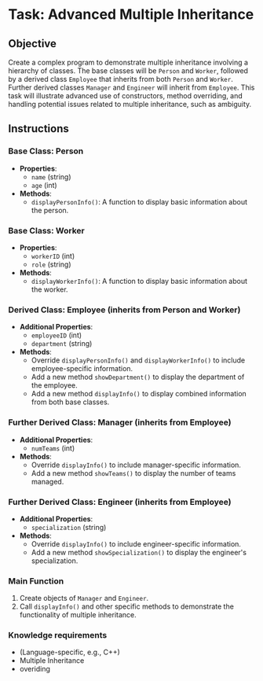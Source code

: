 # Task: Advanced Multiple Inheritance

## Objective

Create a complex  program to demonstrate multiple inheritance involving a hierarchy of classes. The base classes will be `Person` and `Worker`, followed by a derived class `Employee` that inherits from both `Person` and `Worker`. Further derived classes `Manager` and `Engineer` will inherit from `Employee`. This task will illustrate advanced use of constructors, method overriding, and handling potential issues related to multiple inheritance, such as ambiguity.

## Instructions

### Base Class: Person

- **Properties**:
  - `name` (string)
  - `age` (int)
- **Methods**:
  - `displayPersonInfo()`: A function to display basic information about the person.

### Base Class: Worker

- **Properties**:
  - `workerID` (int)
  - `role` (string)
- **Methods**:
  - `displayWorkerInfo()`: A function to display basic information about the worker.

### Derived Class: Employee (inherits from Person and Worker)

- **Additional Properties**:
  - `employeeID` (int)
  - `department` (string)
- **Methods**:
  - Override `displayPersonInfo()` and `displayWorkerInfo()` to include employee-specific information.
  - Add a new method `showDepartment()` to display the department of the employee.
  - Add a new method `displayInfo()` to display combined information from both base classes.

### Further Derived Class: Manager (inherits from Employee)

- **Additional Properties**:
  - `numTeams` (int)
- **Methods**:
  - Override `displayInfo()` to include manager-specific information.
  - Add a new method `showTeams()` to display the number of teams managed.

### Further Derived Class: Engineer (inherits from Employee)

- **Additional Properties**:
  - `specialization` (string)
- **Methods**:
  - Override `displayInfo()` to include engineer-specific information.
  - Add a new method `showSpecialization()` to display the engineer's specialization.

### Main Function

1. Create objects of `Manager` and `Engineer`.
2. Call `displayInfo()` and other specific methods to demonstrate the functionality of multiple inheritance.


### Knowledge requirements
- (Language-specific, e.g., C++) 
- Multiple Inheritance
- overiding 
